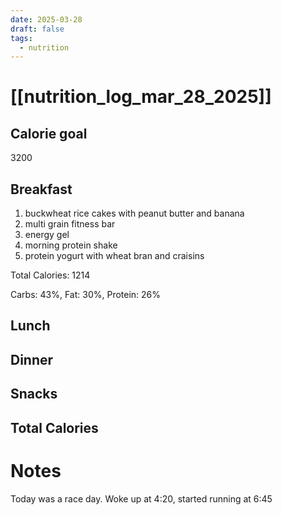 ```yaml
---
date: 2025-03-28
draft: false
tags:
  - nutrition
---
```

# [[nutrition_log_mar_28_2025]]

## Calorie goal
3200

## Breakfast
1. buckwheat rice cakes with peanut butter and banana
2. multi grain fitness bar
3. energy gel
4. morning protein shake
5. protein yogurt with wheat bran and craisins

Total Calories: 1214

Carbs: 43%, Fat: 30%, Protein: 26%

## Lunch

## Dinner

## Snacks

## Total Calories

# Notes
Today was a race day. Woke up at 4:20, started running at 6:45
